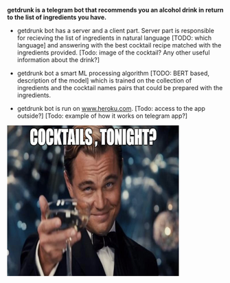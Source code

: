 **getdrunk is a telegram bot that recommends you an alcohol drink in return to the list of ingredients you have.**

* getdrunk bot has a server and a client part. Server part is responsible for recieving the list of ingredients in natural language [TODO: which language] and answering with the best cocktail recipe matched with the ingredients provided. [Todo: image of the cocktail? Any other useful information about the drink?]

* getdrunk bot a smart ML processing algorithm [TODO: BERT based, description of the model] which is trained on the collection of ingredients and the cocktail names pairs that could be prepared with the ingredients. 

* getdrunk bot is run on www.heroku.com. [Todo: access to the app outside?] [Todo: example of how it works on telegram app?]

<img src="images/readme-img.png" width="400" height="350" />
